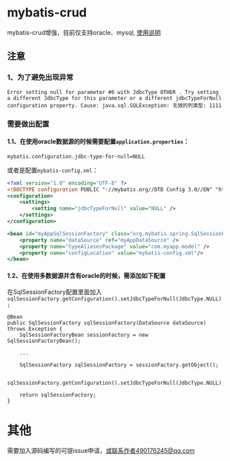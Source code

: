 # mybatis-crud
mybatis-crud增强，目前仅支持oracle、mysql, [使用说明](https://wpyuan.github.io/mybatis-crud-source/)

## 注意
### 1、为了避免出现异常
```
Error setting null for parameter #6 with JdbcType OTHER . Try setting a different JdbcType for this parameter or a different jdbcTypeForNull configuration property. Cause: java.sql.SQLException: 无效的列类型: 1111
```
### 需要做出配置

#### 1.1、在使用oracle数据源的时候需要配置`application.properties`：
```
mybatis.configuration.jdbc-type-for-null=NULL
```
或者是配置`mybatis-config.xml`：
```xml
<?xml version="1.0" encoding="UTF-8" ?>
<!DOCTYPE configuration PUBLIC "-//mybatis.org//DTD Config 3.0//EN" "http://mybatis.org/dtd/mybatis-3-config.dtd">
<configuration>
    <settings>
        <setting name="jdbcTypeForNull" value="NULL" />
    </settings>
</configuration>
```
```xml
<bean id="myAppSqlSessionFactory" class="org.mybatis.spring.SqlSessionFactoryBean" name="myAppSqlSessionFactory">
    <property name="dataSource" ref="myAppDataSource" />
    <property name="typeAliasesPackage" value="com.myapp.model" />
    <property name="configLocation" value="mybatis-config.xml"/>
</bean>
```
#### 1.2、在使用多数据源并含有oracle的时候，需添加如下配置

在SqlSessionFactory配置里面加入`sqlSessionFactory.getConfiguration().setJdbcTypeForNull(JdbcType.NULL);`
```
@Bean
public SqlSessionFactory sqlSessionFactory(DataSource dataSource) throws Exception {
    SqlSessionFactoryBean sessionFactory = new SqlSessionFactoryBean();
    
    ...
    
    SqlSessionFactory sqlSessionFactory = sessionFactory.getObject();

    sqlSessionFactory.getConfiguration().setJdbcTypeForNull(JdbcType.NULL);

    return sqlSessionFactory;
}
```
# 其他

需要加入源码编写的可提issue申请，或联系作者490176245@qq.com
